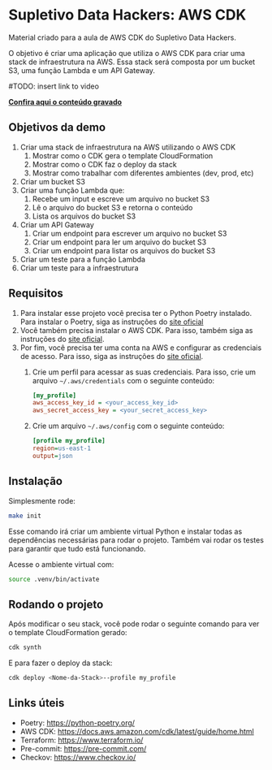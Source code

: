 # Supletivo Data Hackers: AWS CDK

Material criado para a aula de AWS CDK do Supletivo Data Hackers.

O objetivo é criar uma aplicação que utiliza o AWS CDK para criar uma stack de infraestrutura na AWS. Essa stack será composta por um bucket S3, uma função Lambda e um API Gateway.

#TODO: insert link to video

**[Confira aqui o conteúdo gravado]()**

## Objetivos da demo

1. Criar uma stack de infraestrutura na AWS utilizando o AWS CDK
    1. Mostrar como o CDK gera o template CloudFormation
    1. Mostrar como o CDK faz o deploy da stack
    1. Mostrar como trabalhar com diferentes ambientes (dev, prod, etc)
1. Criar um bucket S3
1. Criar uma função Lambda que:
    1. Recebe um input e escreve um arquivo no bucket S3
    1. Lê o arquivo do bucket S3 e retorna o conteúdo
    1. Lista os arquivos do bucket S3
1. Criar um API Gateway
    1. Criar um endpoint para escrever um arquivo no bucket S3
    1. Criar um endpoint para ler um arquivo do bucket S3
    1. Criar um endpoint para listar os arquivos do bucket S3
1. Criar um teste para a função Lambda
1. Criar um teste para a infraestrutura

## Requisitos

1. Para instalar esse projeto você precisa ter o Python Poetry instalado. Para instalar o Poetry, siga as instruções do [site oficial](https://python-poetry.org/docs/#installing-with-the-official-installer)
1. Você também precisa instalar o AWS CDK. Para isso, também siga as instruções do [site oficial](https://docs.aws.amazon.com/cdk/latest/guide/getting_started.html).
1. Por fim, você precisa ter uma conta na AWS e configurar as credenciais de acesso. Para isso, siga as instruções do [site oficial](https://docs.aws.amazon.com/cli/latest/userguide/cli-configure-quickstart.html).
    1. Crie um perfil para acessar as suas credenciais. Para isso, crie um arquivo `~/.aws/credentials` com o seguinte conteúdo:

        ```ini
        [my_profile]
        aws_access_key_id = <your_access_key_id>
        aws_secret_access_key = <your_secret_access_key>
        ```

    1. Crie um arquivo `~/.aws/config` com o seguinte conteúdo:

        ```ini
        [profile my_profile]
        region=us-east-1
        output=json
        ```

## Instalação

Simplesmente rode:

```bash
make init
```

Esse comando irá criar um ambiente virtual Python e instalar todas as dependências necessárias para rodar o projeto. Também vai rodar os testes para garantir que tudo está funcionando.

Acesse o ambiente virtual com:

```bash
source .venv/bin/activate
```

## Rodando o projeto

Após modificar o seu stack, você pode rodar o seguinte comando para ver o template CloudFormation gerado:

```bash
cdk synth
```

E para fazer o deploy da stack:

```bash
cdk deploy <Nome-da-Stack>--profile my_profile
```

## Links úteis

* Poetry: https://python-poetry.org/
* AWS CDK: https://docs.aws.amazon.com/cdk/latest/guide/home.html
* Terraform: https://www.terraform.io/
* Pre-commit: https://pre-commit.com/
* Checkov: https://www.checkov.io/
